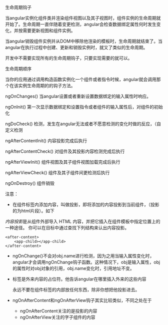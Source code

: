 生命周期钩子

当angular实例化组件类并渲染组件视图以及其子视图时，组件实例的生命周期就开始了。生命周期一直伴随着变更检测，angular会检查数据绑定属性何时发生变化，并按需要更新视图和组件实例。

当angular销毁组件实例并从DOM中移除他渲染的模板时，生命周期就结束了。当angular在执行过程中创建、更新和销毁实例时，就又了类似的生命周期。

开发中不需要实现所有的生命周期钩子，只要实现需要的就可以。

生命周期顺序

当你的应用通过调用构造函数实例化一个组件或者指令时候，angular就会调用那个在该实例生命周期的的钩子方法。

ngOnChanges()    当angular设置或者重新设置数据绑定的输入属性时响应。

ngOnInit()     第一次显示数据绑定和设置指令或者组件的输入属性后，对组件的初始化

ngDoCheck()  检测，发生在angular无法或者不愿意检测的变化时做的反应，（自定义检测

ngAfterContentInit()  内容投影完成后执行

ngAfterContentCheck()  对组件及其投影内容检测完成后执行

ngAfterViewInit() 组件视图及其子组件视图加载完成后执行

ngAfterViewCheck() 组件及其子组件间更检测后执行

ngOnDestroy()  组件销毁  



注意：

- 在组件标签内添加内容，叫做投影，即将添加的内容投影到当前组件，（投影的为html片段）。如下

*内容投影*是从组件外部导入 HTML 内容，并把它插入在组件模板中指定位置上的一种途径。 你可以在目标中通过查找下列结构来认出内容投影。

```
<after-content>   
	<app-child></app-child> 
</after-content>
```

- ngOnChange()不会对obj.name进行检测，因为之用当输入属性变化时，angular才会调用ngOnChange钩子函数。这种情况下，obj是输入属性，obj的属性时对obj对象的引用，obj.name变化时，引用地址不变。

- <ng-content>标签是外来内容的占位符。他告诉angular在哪里插入外来的这些内容

  永远不要在组件标签的内部放任何东西，除非你想把他投影进去。

- ngOnAfterContent和ngOnAfterView钩子其实比较类似，不同之处在于

  - ngOnAfterContent关注的是投影的内容
  - ngOnAfterView关注的字子组件的内容



